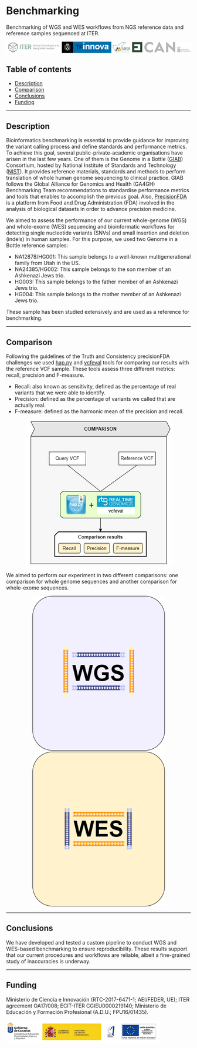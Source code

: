 # Benchmarking 
Benchmarking of WGS and WES workflows from NGS reference data and reference samples sequenced at ITER.

![](https://github.com/genomicsITER/benchmarking/blob/master/images/funding_1.png)

## Table of contents

* [Description](#description)
* [Comparison](#comparison)
* [Conclusions](#conclusions)
* [Funding](#funding)

---

## Description

Bioinformatics benchmarking is essential to provide guidance for improving the variant calling process and define standards and performance metrics. To achieve this goal, several public-private-academic organisations have arisen in the last few years. One of them is the Genome in a Bottle ([GIAB](https://jimb.stanford.edu/giab)) Consortium, hosted by National Institute of Standards and Technology ([NIST](https://www.nist.gov/)). It provides reference materials, standards and methods to perform translation of whole human genome sequencing to clinical practice. GIAB follows the Global Alliance for Genomics and Health (GA4GH) Benchmarking Team recommendations to standardise performance metrics and tools that enables to accomplish the previous goal. Also, [PrecisionFDA](https://precision.fda.gov/) is a platform from Food and Drug Administration (FDA) involved in the analysis of biological datasets in order to advance precision medicine.

We aimed to assess the performance of our current whole-genome (WGS) and whole-exome (WES) sequencing and bioinformatic workflows for detecting single nucleotide variants (SNVs) and small insertion and deletion (indels) in human samples. For this purpose, we used two Genome in a Bottle reference samples:

* NA12878/HG001: This sample belongs to a well-known multigenerational family from Utah in the US.
* NA24385/HG002: This sample belongs to the son member of an Ashkenazi Jews trio.
* HG003: This sample belongs to the father member of an Ashkenazi Jews trio.
* HG004: This sample belongs to the mother member of an Ashkenazi Jews trio.

These sample has been studied extensively and are used as a reference for benchmarking.

---

## Comparison

Following the guidelines of the Truth and Consistency precisionFDA challenges we used [hap.py](https://github.com/Illumina/hap.py) and [vcfeval](https://github.com/RealTimeGenomics/rtg-tools) tools for comparing our results with the reference VCF sample. These tools assess three different metrics: recall, precision and F-measure.

* Recall: also known as sensitivity, defined as the percentage of real variants that we were able to identify.
* Precision: defined as the percentage of variants we called that are actually real.
* F-measure: defined as the harmonic mean of the precision and recall.

<p align="center">
  <img src="https://github.com/genomicsITER/benchmarking/blob/master/images/comparison.png">
</p>

We aimed to perform our experiment in two different comparisons: one comparison for whole genome sequences and another comparison for whole-exome sequences.

<p align="center">
    <a href="https://github.com/genomicsITER/benchmarking/tree/master/WGS" title="Go to WGS">
      <img src="https://github.com/genomicsITER/benchmarking/blob/master/images/WGS.png">
    </a> 
    <a href="https://github.com/genomicsITER/benchmarking/tree/master/WES" title="Go to WES">
      <img src="https://github.com/genomicsITER/benchmarking/blob/master/images/WES.png">
    </a>
</p>

---

## Conclusions

We have developed and tested a custom pipeline to conduct WGS and WES-based benchmarking to ensure reproducibility. These results support that our current procedures and workflows are reliable, albeit a fine-grained study of inaccuracies is underway.

---

## Funding

Ministerio de Ciencia e Innovación (RTC-2017-6471-1; AEI/FEDER, UE); ITER agreement OA17/008; ECIT-ITER CGIEU0000219140; Ministerio de Educación y Formación Profesional (A.D.U.; FPU16/01435).

![](https://github.com/genomicsITER/benchmarking/blob/master/images/funding_2.png)

